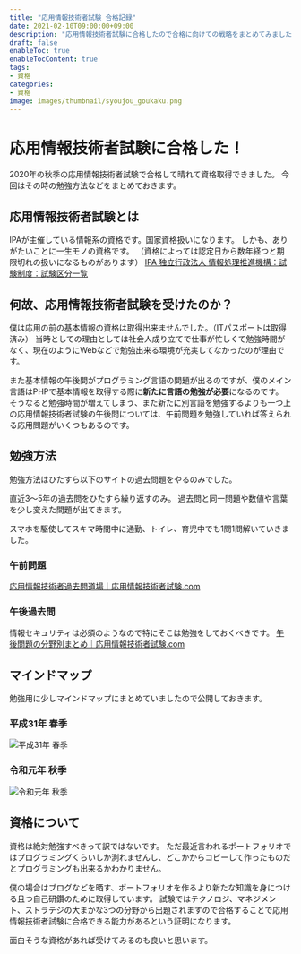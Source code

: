 ```yaml
---
title: "応用情報技術者試験 合格記録"
date: 2021-02-10T09:00:00+09:00
description: "応用情報技術者試験に合格したので合格に向けての戦略をまとめてみました。"
draft: false
enableToc: true
enableTocContent: true
tags: 
- 資格
categories: 
- 資格
image: images/thumbnail/syoujou_goukaku.png
---
```


# 応用情報技術者試験に合格した！
2020年の秋季の応用情報技術者試験で合格して晴れて資格取得できました。
今回はその時の勉強方法などをまとめておきます。

## 応用情報技術者試験とは
IPAが主催している情報系の資格です。国家資格扱いになります。
しかも、ありがたいことに一生モノの資格です。
（資格によっては認定日から数年経つと期限切れの扱いになるものがあります）
<a href="https://www.jitec.ipa.go.jp/1_11seido/seido_gaiyo.html" target="_blank" rel="nofollow noopener">IPA 独立行政法人 情報処理推進機構：試験制度：試験区分一覧</a>

## 何故、応用情報技術者試験を受けたのか？
僕は応用の前の基本情報の資格は取得出来ませんでした。（ITパスポートは取得済み）
当時としての理由としては社会人成り立てで仕事が忙しくて勉強時間がなく、現在のようにWebなどで勉強出来る環境が充実してなかったのが理由です。

また基本情報の午後問がプログラミング言語の問題が出るのですが、僕のメイン言語はPHPで基本情報を取得する際に**新たに言語の勉強が必要**になるのです。
そうなると勉強時間が増えてしまう、また新たに別言語を勉強するよりも一つ上の応用情報技術者試験の午後問については、午前問題を勉強していれば答えられる応用問題がいくつもあるのです。

## 勉強方法
勉強方法はひたすら以下のサイトの過去問題をやるのみでした。

直近3～5年の過去問をひたすら繰り返すのみ。
過去問と同一問題や数値や言葉を少し変えた問題が出てきます。

スマホを駆使してスキマ時間中に通勤、トイレ、育児中でも1問1問解いていきました。

### 午前問題
<a href="https://www.jitec.ipa.go.jp/1_11seido/seido_gaiyo.html" target="_blank" rel="nofollow noopener">応用情報技術者過去問道場｜応用情報技術者試験.com</a>

### 午後過去問
情報セキュリティは必須のようなので特にそこは勉強をしておくべきです。
<a href="https://www.ap-siken.com/index_pm.html" target="_blank" rel="nofollow noopener">午後問題の分野別まとめ｜応用情報技術者試験.com</a>

## マインドマップ
勉強用に少しマインドマップにまとめていましたので公開しておきます。

### 平成31年 春季
![平成31年 春季](/assets/blog/tech/2021/02/10/ap-pass/ap-2019-1.png "平成31年 春季") 

### 令和元年 秋季
![令和元年 秋季](/assets/blog/tech/2021/02/10/ap-pass/ap-2019-2.png "令和元年 秋季") 

## 資格について
資格は絶対勉強すべきって訳ではないです。
ただ最近言われるポートフォリオではプログラミングくらいしか測れませんし、どこかからコピーして作ったものだとプログラミングも出来るかわかりません。

僕の場合はブログなどを晒す、ポートフォリオを作るより新たな知識を身につける且つ自己研鑽のために取得しています。
試験ではテクノロジ、マネジメント、ストラテジの大まかな3つの分野から出題されますので合格することで応用情報技術者試験に合格できる能力があるという証明になります。

面白そうな資格があれば受けてみるのも良いと思います。